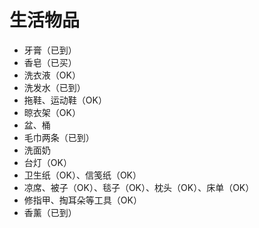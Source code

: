 # 生活物品

- 牙膏（已到）
- 香皂（已买）
- 洗衣液（OK）
- 洗发水（已到）
- 拖鞋、运动鞋（OK）
- 晾衣架（OK）
- 盆、桶
- 毛巾两条（已到）
- 洗面奶
- 台灯（OK）
- 卫生纸（OK）、信笺纸（OK）
- 凉席、被子（OK）、毯子（OK）、枕头（OK）、床单（OK）
- 修指甲、掏耳朵等工具（OK）
- 香薰（已到）
